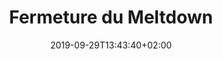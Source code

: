 ---
title: "Fermeture du Meltdown"
date: 2019-09-29T13:43:40+02:00
type: "events"
description: "Habillé de matériaux bruts, ce bar propose des cocktails, la retransmission d'eSports et des ordinateurs. Et c'est la fermeture..."
address: "129 Cours d'Albret"
postalCode: "33000"
city: "Bordeaux"
label: ""
photos: ["/img/event18/event18_1.jpg", "/img/event18/event18_2.jpg", "/img/event18/event18_3.jpg", "/img/event18/event18_4.jpg", "/img/event18/event18_5.jpg"]
draft: true
important: false
association: ""
when: 2019-11-29
---